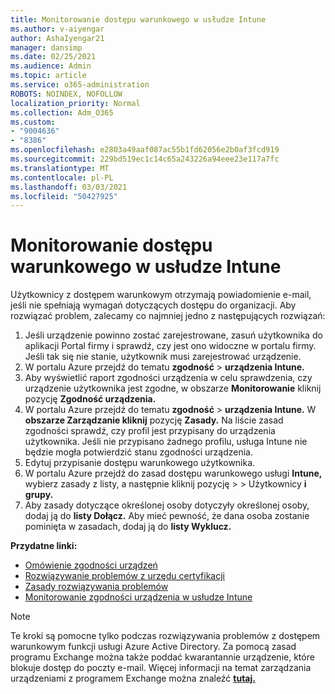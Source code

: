 ```yaml
---
title: Monitorowanie dostępu warunkowego w usłudze Intune
ms.author: v-aiyengar
author: AshaIyengar21
manager: dansimp
ms.date: 02/25/2021
ms.audience: Admin
ms.topic: article
ms.service: o365-administration
ROBOTS: NOINDEX, NOFOLLOW
localization_priority: Normal
ms.collection: Adm_O365
ms.custom:
- "9004636"
- "8386"
ms.openlocfilehash: e2803a49aaf087ac55b1fd62056e2b0af3fcd919
ms.sourcegitcommit: 229bd519ec1c14c65a243226a94eee23e117a7fc
ms.translationtype: MT
ms.contentlocale: pl-PL
ms.lasthandoff: 03/03/2021
ms.locfileid: "50427925"
---
```

# <a name="monitor-intune-conditional-access"></a>Monitorowanie dostępu warunkowego w usłudze Intune

Użytkownicy z dostępem warunkowym otrzymają powiadomienie e-mail, jeśli nie spełniają wymagań dotyczących dostępu do organizacji. Aby rozwiązać problem, zalecamy co najmniej jedno z następujących rozwiązań:

1. Jeśli urządzenie powinno zostać zarejestrowane, zasuń użytkownika do aplikacji Portal firmy i sprawdź, czy jest ono widoczne w portalu firmy. Jeśli tak się nie stanie, użytkownik musi zarejestrować urządzenie.
1. W portalu Azure przejdź do tematu **zgodność**  >  **urządzenia Intune.** 
1. Aby wyświetlić raport zgodności urządzenia w celu sprawdzenia, czy urządzenie użytkownika jest zgodne, w obszarze **Monitorowanie** kliknij pozycję **Zgodność urządzenia.**
1. W portalu Azure przejdź do tematu **zgodność**  >  **urządzenia Intune.** W **obszarze Zarządzanie kliknij** pozycję **Zasady.** Na liście zasad zgodności sprawdź, czy profil jest przypisany do urządzenia użytkownika. Jeśli nie przypisano żadnego profilu, usługa Intune nie będzie mogła potwierdzić stanu zgodności urządzenia.
1. Edytuj przypisanie dostępu warunkowego użytkownika.
1. W portalu Azure przejdź do zasad dostępu warunkowego usługi **Intune,** wybierz zasady z listy, a następnie kliknij pozycję  >    >  Użytkownicy **i grupy.**
1. Aby zasady dotyczące określonej osoby dotyczyły określonej osoby, dodaj ją do **listy Dołącz.** Aby mieć pewność, że dana osoba zostanie pominięta w zasadach, dodaj ją do **listy Wyklucz.**

**Przydatne linki:**

- [Omówienie zgodności urządzeń](https://docs.microsoft.com/intune/device-compliance-get-started)
- [Rozwiązywanie problemów z urzędu certyfikacji](https://docs.microsoft.com/intune/troubleshoot-conditional-access)
- [Zasady rozwiązywania problemów](https://docs.microsoft.com/intune/troubleshoot-policies-in-microsoft-intune)
- [Monitorowanie zgodności urządzenia w usłudze Intune](https://docs.microsoft.com/intune/compliance-policy-monitor)

> [!NOTE]
> Te kroki są pomocne tylko podczas rozwiązywania problemów z dostępem warunkowym funkcji usługi Azure Active Directory. Za pomocą zasad programu Exchange można także poddać kwarantannie urządzenie, które blokuje dostęp do poczty e-mail. Więcej informacji na temat zarządzania urządzeniami z programem Exchange można znaleźć [**tutaj.**](https://docs.microsoft.com/previous-versions/office/exchange-server-2010/ff959225(v=exchg.141))
